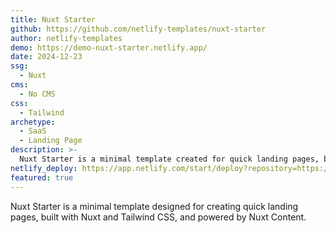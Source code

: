 ```yaml
---
title: Nuxt Starter
github: https://github.com/netlify-templates/nuxt-starter
author: netlify-templates
demo: https://demo-nuxt-starter.netlify.app/
date: 2024-12-23
ssg:
  - Nuxt
cms:
  - No CMS
css:
  - Tailwind 
archetype:
  - SaaS
  - Landing Page
description: >-
  Nuxt Starter is a minimal template created for quick landing pages, built with Nuxt and TailwindCSS.
netlify_deploy: https://app.netlify.com/start/deploy?repository=https://github.com/netlify-templates/nuxt-starter
featured: true
---
```


Nuxt Starter is a minimal template designed for creating quick landing pages, built with Nuxt and Tailwind CSS, and powered by Nuxt Content.
